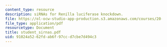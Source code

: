 ```yaml
---
content_type: resource
description: siRNAs for Renilla luciferase knockdown.
file: https://ol-ocw-studio-app-production.s3.amazonaws.com/courses/20-109-laboratory-fundamentals-in-biological-engineering-fall-2007/91024a5262fdab6f97ccd7cbe7d494c3_student_sirnas.pdf
file_type: application/pdf
resourcetype: Document
title: student_sirnas.pdf
uid: 91024a52-62fd-ab6f-97cc-d7cbe7d494c3
---
```

